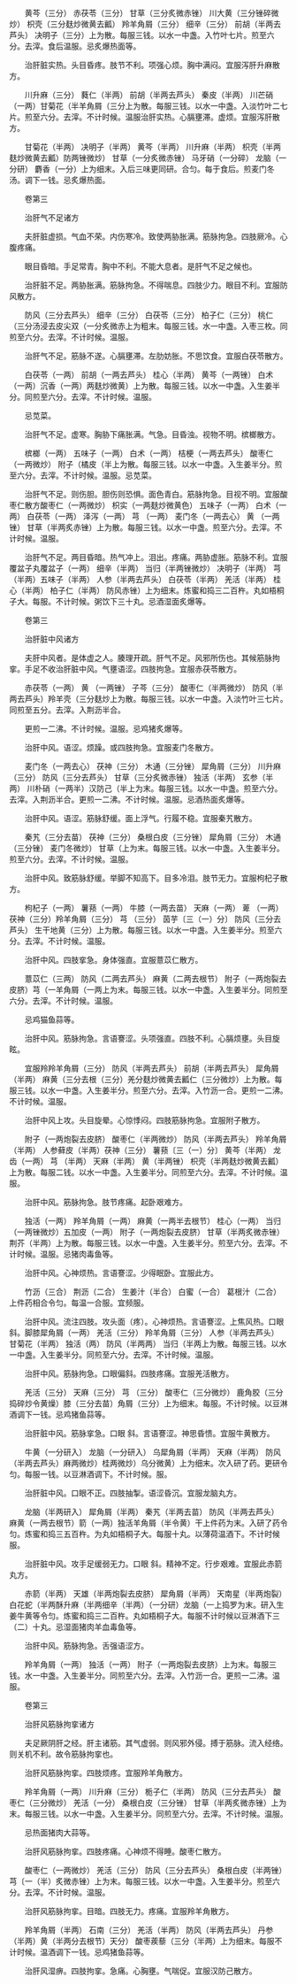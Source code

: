 <!-- { "loadSidebar": true } -->
　　黄芩（三分） 赤茯苓（三分） 甘草（三分炙微赤锉） 川大黄（三分锉碎微炒） 枳壳（三分麸炒微黄去瓤） 羚羊角屑（三分） 细辛（三分） 前胡（半两去芦头） 决明子（三分）上为散。每服三钱。以水一中盏。入竹叶七片。煎至六分。去滓。食后温服。忌炙爆热面等。

　　治肝脏实热。头目昏疼。肢节不利。项强心烦。胸中满闷。宜服泻肝升麻散方。

　　川升麻（三分） 蕤仁（半两） 前胡（半两去芦头） 秦皮（半两） 川芒硝（一两）甘菊花（半羊角屑（三分上为散。每服三钱。以水一中盏。入淡竹叶二七片。煎至六分。去滓。不计时候。温服治肝实热。心膈壅滞。虚烦。宜服泻肝散方。

　　甘菊花（半两） 决明子（半两） 黄芩（半两） 川升麻（半两） 枳壳（半两麸炒微黄去瓤）防两锉微炒） 甘草（一分炙微赤锉） 马牙硝（一分碎） 龙脑（一分研） 麝香（一分）上为细末。入后三味更同研。合匀。每于食后。煎麦门冬汤。调下一钱。忌炙爆热面。

　　卷第三

　　治肝气不足诸方

　　夫肝脏虚损。气血不荣。内伤寒冷。致使两胁胀满。筋脉拘急。四肢厥冷。心腹疼痛。

　　眼目昏暗。手足常青。胸中不利。不能大息者。是肝气不足之候也。

　　治肝脏不足。两胁胀满。筋脉拘急。不得喘息。四肢少力。眼目不利。宜服防风散方。

　　防风（三分去芦头） 细辛（三分） 白茯苓（三分） 柏子仁（三分） 桃仁（三分汤浸去皮尖双（一分炙微赤上为粗末。每服三钱。水一中盏。入枣三枚。同煎至六分。去滓。不计时候。温服。

　　治肝气不足。筋脉不遂。心膈壅滞。左肋妨胀。不思饮食。宜服白茯苓散方。

　　白茯苓（一两） 前胡（一两去芦头） 桂心（半两） 黄芩（一两锉） 白术（一两）沉香（一两）两麸炒微黄）上为散。每服三钱。以水一中盏。入生姜半分。同煎至六分。去滓。不计时候。温服。

　　忌苋菜。

　　治肝气不足。虚寒。胸胁下痛胀满。气急。目昏浊。视物不明。槟榔散方。

　　槟榔（一两） 五味子（一两） 白术（一两） 桔梗（一两去芦头） 酸枣仁（一两微炒） 附子（橘皮（半上为散。每服三钱。以水一中盏。入生姜半分。煎至六分。去滓。不计时候。温服。忌苋菜。

　　治肝气不足。则伤胆。胆伤则恐惧。面色青白。筋脉拘急。目视不明。宜服酸枣仁散方酸枣仁（一两微炒） 枳实（一两麸炒微黄色） 五味子（一两） 白术（一两） 白茯苓（一两） 泽泻（一两） 芎 （一两） 麦门冬（一两去心） 黄 （一两锉） 甘草（半两炙赤锉）上为散。每服三钱。以水一中盏。煎至六分。去滓。不计时候。温服。

　　治肝气不足。两目昏暗。热气冲上。泪出。疼痛。两胁虚胀。筋脉不利。宜服覆盆子丸覆盆子（一两） 细辛（半两） 当归（半两锉微炒） 决明子（半两） 芎 （半两）五味子（半两） 人参（半两去芦头） 白茯苓（半两） 羌活（半两） 桂心（半两） 柏子仁（半两） 防风赤锉）上为细末。炼蜜和捣三二百杵。丸如梧桐子大。每服。不计时候。粥饮下三十丸。忌酒湿面炙爆等。

　　卷第三

　　治肝脏中风诸方

　　夫肝中风者。是体虚之人。腠理开疏。肝气不足。风邪所伤也。其候筋脉拘挛。手足不收治肝脏中风。气壅语涩。四肢拘急。宜服赤茯苓散方。

　　赤茯苓（一两） 黄 （一两锉） 子芩（三分） 酸枣仁（半两微炒） 防风（半两去芦头）羚羊壳（三分麸炒上为散。每服三钱。以水一中盏。入淡竹叶三七片。同煎至五分。去滓。入荆沥半合。

　　更煎一二沸。不计时候。温服。忌鸡猪炙爆等。

　　治肝中风。语涩。烦躁。或四肢拘急。宜服麦门冬散方。

　　麦门冬（一两去心） 茯神（三分） 木通（三分锉） 犀角屑（三分） 川升麻（三分） 防风（三分去芦头） 甘草（三分炙微赤锉） 独活（半两） 玄参（半两） 川朴硝（一两半）汉防己（半上为末。每服三钱。以水一中盏。煎至六分。去滓。入荆沥半合。更煎一二沸。不计时候。温服。忌酒热面炙爆等。

　　治肝中风。语涩。筋脉舒缓。面上浮气。行履不稳。宜服秦艽散方。

　　秦艽（三分去苗） 茯神（三分） 桑根白皮（三分锉） 犀角屑（三分） 木通（三分锉） 麦门冬微炒） 甘草（上为末。每服三钱。以水一中盏。入生姜半分。煎至六分。去滓。不计时候。温服。

　　治肝中风。致筋脉舒缓。举脚不知高下。目多冷泪。肢节无力。宜服枸杞子散方。

　　枸杞子（一两） 薯蓣（一两） 牛膝（一两去苗） 天麻（一两） 萆 （一两） 茯神（三分）羚羊角屑（三分） 芎 （三分） 茵芋〔三（一）分〕 防风（三分去芦头） 生干地黄（三分）上为散。每服三钱。以水一中盏。入生姜半分。煎至六分。去滓。不计时候。温服。

　　治肝中风。四肢挛急。身体强直。宜服薏苡仁散方。

　　薏苡仁（三两） 防风（二两去芦头） 麻黄（二两去根节） 附子（一两炮裂去皮脐）芎（一羊角屑（一两上为末。每服三钱。以水一中盏。入生姜半分。同煎至六分。去滓。不计时候。温服。

　　忌鸡猫鱼蒜等。

　　治肝中风。筋脉拘急。言语謇涩。头项强直。四肢不利。心膈烦壅。头目旋眩。

　　宜服羚羚羊角屑（三分） 防风（半两去芦头） 前胡（半两去芦头） 犀角屑（半两） 麻黄（三分去根（三分）羌分麸炒微黄去瓤仁（三分微炒）上为散。每服三钱。以水一中盏。入生姜半分。煎至六分。去滓。入竹沥一合。更煎一二沸。不计时候。温服。

　　治肝中风上攻。头目旋晕。心惊悸闷。四肢筋脉拘急。宜服附子散方。

　　附子（一两炮裂去皮脐） 酸枣仁（半两微炒） 防风（半两去芦头） 羚羊角屑（半两） 人参藓皮（半两）茯神（三分） 薯蓣〔三（一）分〕 黄芩（半两） 龙齿（一两） 芎 （半两） 天麻（半两） 黄（半两锉） 枳壳（半两麸炒微黄去瓤）上为散。每服二钱。以水一中盏。入生姜半分。同煎至六分。去滓。不计时候。温服。

　　治肝中风。筋脉拘急。肢节疼痛。起卧艰难方。

　　独活（一两） 羚羊角屑（一两） 麻黄（一两半去根节） 桂心（一两） 当归（一两锉微炒）五加皮（一两） 附子（一两炮裂去皮脐） 甘草（半两炙微赤锉） 荆芥（半两）上为散。每服三钱。以水一中盏。入生姜半分。煎至六分。去滓。不计时候。温服。忌猪肉毒鱼等。

　　治肝中风。心神烦热。言语謇涩。少得眠卧。宜服此方。

　　竹沥（三合） 荆沥（二合） 生姜汁（半合） 白蜜（一合） 葛根汁（二合）上件药相合令匀。每温一合服。宜频服。

　　治肝中风。流注四肢。攻头面（疼）。心神烦热。言语謇涩。上焦风热。口眼 斜。脚膝犀角屑（一两） 羌活（三分） 羚羊角屑（三分） 人参（半两去芦头） 甘菊花（半两） 独活（两） 防风（半两两） 当归（半两上为散。每服三钱。以水一中盏。入生姜半分。同煎至六分。去滓。不计时候。温服。

　　治肝中风。筋脉拘急。口眼偏斜。四肢疼痛。宜服羌活散方。

　　羌活（三分） 天麻（三分） 芎 （三分） 酸枣仁（三分微炒） 鹿角胶（三分捣碎炒令黄燥）膝（三分去苗）角屑（三分）上为细末。每服。不计时候。以豆淋酒调下一钱。忌鸡猪鱼蒜等。

　　治肝脏中风。筋脉挛急。口眼 斜。言语謇涩。神思昏愦。宜服牛黄散方。

　　牛黄（一分研入） 龙脑（一分研入） 乌犀角屑（半两） 天麻（半两） 防风（半两去芦头）麻两微炒）桂两微炒）乌分微黄）上为细末。次入研了药。更研令匀。每服一钱。以豆淋酒调下。不计时候。服。

　　治肝脏中风。口眼不正。四肢抽掣。语涩昏沉。宜服龙脑丸方。

　　龙脑（半两研入） 犀角屑（半两） 秦艽（半两去苗） 防风（半两去芦头） 麻黄（一两去根节）箭（一两）独活羊角屑（半令黄）干上件药为末。入研了药令匀。炼蜜和捣三五百杵。为丸如梧桐子大。每服十丸。以薄荷温酒下。不计时候服。

　　治肝脏中风。攻手足缓弱无力。口眼 斜。精神不定。行步艰难。宜服此赤箭丸方。

　　赤箭（半两） 天雄（半两炮裂去皮脐） 犀角屑（半两） 天南星（半两炮裂） 白花蛇（半两酥升麻（半两细辛（半两）（一分研）龙脑（一上捣罗为末。研入生姜牛黄等令匀。炼蜜和捣三二百杵。丸如梧桐子大。每服不计时候以豆淋酒下三（二）十丸。忌湿面猪肉羊血毒鱼等。

　　治肝中风。筋脉拘急。舌强语涩方。

　　羚羊角屑（一两） 独活（一两） 附子（一两炮裂去皮脐）上为末。每服三钱。水一中盏。入生姜半分。同煎至六分。去滓。入竹沥一合。更煎一二沸。温服。

　　卷第三

　　治肝风筋脉拘挛诸方

　　夫足厥阴肝之经。肝主诸筋。其气虚弱。则风邪外侵。搏于筋脉。流入经络。则关机不利。故令筋脉拘挛也。

　　治肝风筋脉拘挛。四肢烦疼。宜服羚羊角散方。

　　羚羊角屑（一两） 川升麻（三分） 栀子仁（半两） 防风（三分去芦头） 酸枣仁（三分微炒） 羌活（一分） 桑根白皮（三分锉） 甘草（半两炙微赤锉）上为末。每服三钱。以水一中盏。入生姜半分。同煎至六分。去滓。不计时候。温服。

　　忌热面猪肉大蒜等。

　　治肝风筋脉拘挛。四肢疼痛。心神烦不得睡。酸枣仁散方。

　　酸枣仁（一两微炒） 羌活（三分） 防风（三分去芦头） 桑根白皮（半两锉） 芎〔一（半）炙微赤锉）上为末。每服三钱。以水一中盏。入生姜半分。煎至六分。去滓。不计时候。温服。

　　治肝风筋脉拘挛。目暗。四肢无力。疼痛。宜服羚羊角散方。

　　羚羊角屑（半两） 石南（三分） 羌活（半两） 防风（半两去芦头） 丹参（半两）黄（半两分去根节）天分） 酸枣蒺藜（三分（半两）上为细末。每服不计时候。温酒调下一钱。忌鸡猪鱼蒜等。

　　治肝风湿痹。四肢拘挛。急痛。心胸壅。气喘促。宜服汉防己散方。

